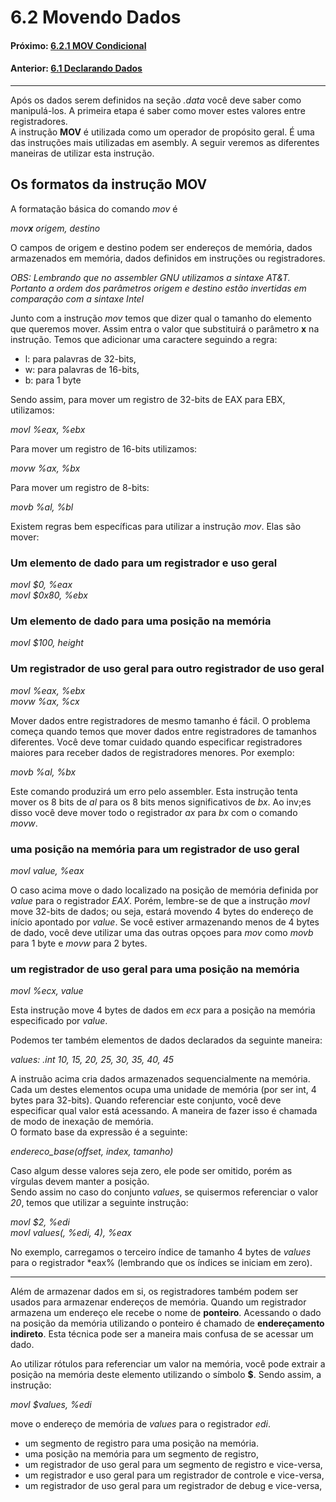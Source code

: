 # 6.2 Movendo Dados

#### Próximo: [6.2.1 MOV Condicional ](./mov_condicional.md)  
#### Anterior: [6.1 Declarando Dados](./primeiro_programa.md)   

---  
  
Após os dados serem definidos na seção *.data* você deve saber como manipulá-los. A primeira etapa é saber como mover estes valores entre registradores.  
A instrução **MOV** é utilizada como um operador de propósito geral. É uma das instruções mais utilizadas em asembly. A seguir veremos as diferentes maneiras de utilizar esta instrução.  

## Os formatos da instrução MOV  

A formatação básica do comando *mov* é  

*mov**x** origem, destino*  

O campos de origem e destino podem ser endereços de memória, dados armazenados em memória, dados definidos em instruções ou registradores.  

*OBS: Lembrando que no assembler GNU utilizamos a sintaxe AT&T. Portanto a ordem dos parâmetros origem e destino estão invertidas em comparação com a sintaxe Intel*  

Junto com a instrução *mov* temos que dizer qual o tamanho do elemento que queremos mover. Assim entra o valor que substituirá o parâmetro **x** na instrução. Temos que adicionar uma caractere seguindo a regra:  

- l: para palavras de 32-bits,   
- w: para palavras de 16-bits,  
- b: para 1 byte  

Sendo assim, para mover um registro de 32-bits de EAX para EBX, utilizamos:  

*movl %eax, %ebx*  

Para mover um registro de 16-bits utilizamos:  

*movw %ax, %bx*  

Para mover um registro de 8-bits:  

*movb %al, %bl*  

Existem regras bem específicas para utilizar a instrução *mov*. Elas são mover:  

### Um elemento de dado para um registrador e uso geral 

*movl $0, %eax*  
*movl $0x80, %ebx*  

### Um elemento de dado para uma posição na memória  

*movl $100, height*  

### Um registrador de uso geral para outro registrador de uso geral  

*movl %eax, %ebx*  
*movw %ax, %cx*  

Mover dados entre registradores de mesmo tamanho é fácil. O problema começa quando temos que mover dados entre registradores de tamanhos diferentes. Você deve tomar cuidado quando especificar registradores maiores para receber dados de registradores menores. Por exemplo:  

*movb %al, %bx*  

Este comando produzirá um erro pelo assembler. Esta instrução tenta mover os 8 bits de *al* para os 8 bits menos significativos de *bx*. Ao inv;es disso você deve mover todo o registrador *ax* para *bx* com o comando *movw*.



### uma posição na memória para um registrador de uso geral  

*movl value, %eax*  

O caso acima move o dado localizado na posição de memória definida por *value* para o registrador *EAX*. Porém, lembre-se de que a instrução *movl* move 32-bits de dados; ou seja, estará movendo 4 bytes do endereço de início apontado por *value*. Se você estiver armazenando menos de 4 bytes de dado, você deve utilizar uma das outras opçoes para *mov* como *movb* para 1 byte e *movw* para 2 bytes.  


### um registrador de uso geral para uma posição na memória  

*movl %ecx, value*  

Esta instrução move 4 bytes de dados em *ecx* para a posição na memória especificado por *value*. 

Podemos ter também elementos de dados declarados da seguinte maneira:  

*values:*
*.int 10, 15, 20, 25, 30, 35, 40, 45*  

A instruão acima cria dados armazenados sequencialmente na memória. Cada um destes elementos ocupa uma unidade de memória (por ser int, 4 bytes para 32-bits). Quando referenciar este conjunto, você deve especificar qual valor está acessando. A maneira de fazer isso é chamada de modo de inexação de memória.  
O formato base da expressão é a seguinte:  

*endereco_base(offset, index, tamanho)*  

Caso algum desse valores seja zero, ele pode ser omitido, porém as vírgulas devem manter a posição.  
Sendo assim no caso do conjunto *values*, se quisermos referenciar o valor *20*, temos que utilizar a seguinte instrução:  

*movl $2, %edi*  
*movl values(, %edi, 4), %eax*  

No exemplo, carregamos o terceiro índice de tamanho 4 bytes de *values* para o registrador *eax% (lembrando que os índices se iniciam em zero).  

---  

Além de armazenar dados em si, os registradores também podem ser usados para armazenar endereços de memória. Quando um registrador armazena um endereço ele recebe o nome de **ponteiro**. Acessando o dado na posição da memória utilizando o ponteiro é chamado de **endereçamento indireto**. Esta técnica pode ser a maneira mais confusa de se acessar um dado.  


Ao utilizar rótulos para referenciar um valor na memória, você pode extrair a posição na memória deste elemento utilizando o símbolo **$**. Sendo assim, a instrução:  

*movl $values, %edi*  

move o endereço de memória de *values* para o registrador *edi*.  









- um segmento de registro para uma posição na memória.  
- uma posição na memória para um segmento de registro,  
- um registrador de uso geral para um segmento de registro e vice-versa,  
- um registrador e uso geral para um registrador de controle e vice-versa,  
- um registrador de uso geral para um registrador de debug e vice-versa,  





